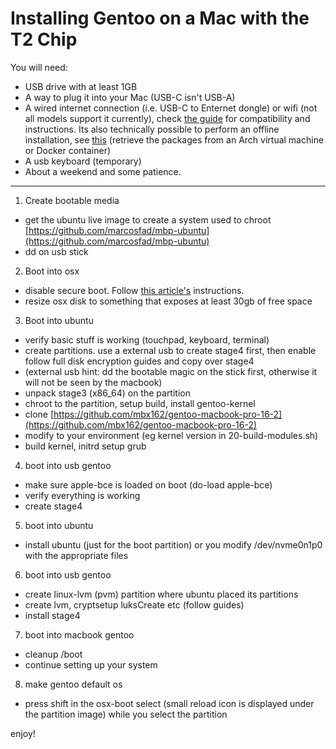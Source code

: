 # Installing Gentoo on a Mac with the T2 Chip

You will need:

- USB drive with at least 1GB
- A way to plug it into your Mac (USB-C isn't USB-A)
- A wired internet connection (i.e. USB-C to Enternet dongle) or wifi (not all models support it currently), check [the guide](https://wiki.t2linux.org/guides/wifi/) for compatibility and instructions. Its also technically possible to perform an offline installation, see [this](https://wiki.archlinux.org/index.php/Pacman/Tips_and_tricks#Installing_packages_from_a_CD/DVD_or_USB_stick) (retrieve the packages from an Arch virtual machine or Docker container)
- A usb keyboard (temporary)
- About a weekend and some patience.

---

1. Create bootable media

 * get the ubuntu live image to create a system used to chroot [https://github.com/marcosfad/mbp-ubuntu](https://github.com/marcosfad/mbp-ubuntu)
 * dd on usb stick

2. Boot into osx
 * disable secure boot. Follow [this article's](https://support.apple.com/en-us/HT208198) instructions.
 * resize osx disk to something that exposes at least 30gb of free space

3. Boot into ubuntu

 * verify basic stuff is working (touchpad, keyboard, terminal)
 * create partitions. use a external usb to create stage4 first, then enable follow full disk encryption guides and copy over stage4
 * (external usb hint: dd the bootable magic on the stick first, otherwise it will not be seen by the macbook)
 * unpack stage3 (x86_64) on the partition
 * chroot to the partition, setup build, install gentoo-kernel
 * clone [https://github.com/mbx162/gentoo-macbook-pro-16-2](https://github.com/mbx162/gentoo-macbook-pro-16-2)
 * modify to your environment (eg kernel version in 20-build-modules.sh)
 * build kernel, initrd setup grub

4. boot into usb gentoo

 * make sure apple-bce is loaded on boot (do-load apple-bce)
 * verify everything is working
 * create stage4

5. boot into ubuntu

 * install ubuntu (just for the boot partition) or you modify
   /dev/nvme0n1p0 with the appropriate files

6. boot into usb gentoo

 * create linux-lvm (pvm) partition where ubuntu placed its partitions
 * create lvm, cryptsetup luksCreate etc (follow guides)
 * install stage4

7. boot into macbook gentoo

 * cleanup /boot
 * continue setting up your system

8. make gentoo default os

 * press shift in the osx-boot select (small reload icon is displayed under the partition image)
   while you select the partition

enjoy!